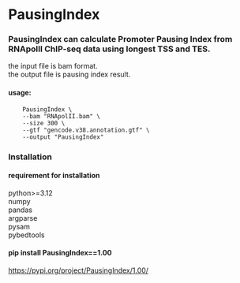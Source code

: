 # PausingIndex  

### PausingIndex can calculate Promoter Pausing Index from RNApolII ChIP-seq data using longest TSS and TES.  

the input file is bam format.  
the output file is pausing index result.  
#### usage:
``` 
    PausingIndex \
    --bam "RNApolII.bam" \
    --size 300 \
    --gtf "gencode.v38.annotation.gtf" \
    --output "PausingIndex"
```

### Installation 
#### requirement for installation  
python>=3.12  
numpy  
pandas  
argparse  
pysam  
pybedtools  

#### pip install PausingIndex==1.00
https://pypi.org/project/PausingIndex/1.00/
